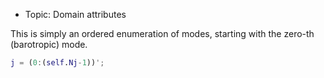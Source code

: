 - Topic: Domain attributes

This is simply an ordered enumeration of modes, starting with the zero-th (barotropic) mode.
```matlab
j = (0:(self.Nj-1))';
```
